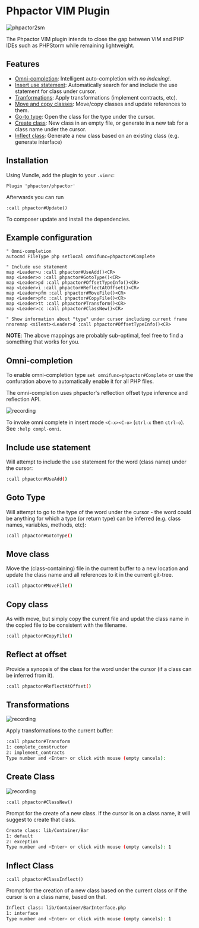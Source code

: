 Phpactor VIM Plugin
===================

![phpactor2sm](https://user-images.githubusercontent.com/530801/27995098-82e72c4c-64c0-11e7-96d2-f549c711ca8b.png)

The Phpactor VIM plugin intends to close the gap between VIM and PHP IDEs such
as PHPStorm while remaining lightweight.

Features
--------

- [Omni-completion](#omni-completion): Intelligent auto-completion with *no indexing!*.
- [Insert use statement](#include-use-statement): Automatically search for and include the use
  statement for class under cursor.
- [Tranformations](#transformations): Apply transformations (implement contracts, etc).
- [Move and copy classes](#move-class): Move/copy classes and update references to them.
- [Go-to type](#goto-type): Open the class for the type under the cursor.
- [Create class](#create-class): New class in an empty file, or generate in a
  new tab for a class name under the cursor.
- [Inflect class](#inflect-class): Generate a new class based on an existing
  class (e.g. generate interface)

Installation
------------

Using Vundle, add the plugin to your `.vimrc`:

```
Plugin 'phpactor/phpactor'
```

Afterwards you can run

```vim
:call phpactor#Update()
```

To composer update and install the dependencies.

Example configuration
---------------------

```
" Omni-completion
autocmd FileType php setlocal omnifunc=phpactor#Complete

" Include use statement
map <Leader>u :call phpactor#UseAdd()<CR>
map <Leader>o :call phpactor#GotoType()<CR>
map <Leader>pd :call phpactor#OffsetTypeInfo()<CR>
map <Leader>i :call phpactor#ReflectAtOffset()<CR>
map <Leader>pfm :call phpactor#MoveFile()<CR>
map <Leader>pfc :call phpactor#CopyFile()<CR>
map <Leader>tt :call phpactor#Transform()<CR>
map <Leader>cc :call phpactor#ClassNew()<CR>

" Show information about "type" under cursor including current frame
nnoremap <silent><Leader>d :call phpactor#OffsetTypeInfo()<CR>
```

**NOTE**: The above mappings are probably sub-optimal, feel free to find a
something that works for you.

Omni-completion
---------------

To enable omni-completion type `set omnifunc=phpactor#Complete` or use the
confuration above to automatically enable it for all PHP files.

The omni-completion uses phpactor's reflection offset type inference and
reflection API.

![recording](https://user-images.githubusercontent.com/530801/27839804-2b309e8e-60ec-11e7-8df4-f5467cf56c8d.gif)

To invoke omni complete in insert mode `<C-x><C-o>` (`ctrl-x` then `ctrl-o`).
See `:help compl-omni`.

Include use statement
---------------------

Will attempt to include the use statement for the word (class name) under the
cursor:

```bash
:call phpactor#UseAdd()
```

Goto Type
---------

Will attempt to go to the type of the word under the
cursor - the word could be anything for which a type (or return type) can be
inferred (e.g. class names, variables, methods, etc):

```bash
:call phpactor#GotoType()
```

Move class
----------

Move the (class-containing) file in the current buffer to a new location and
update the class name and all references to it in the current git-tree.

```bash
:call phpactor#MoveFile()
```

Copy class
----------

As with move, but simply copy the current file and updat the class name in the
copied file to be consistent with the filename.

```bash
:call phpactor#CopyFile()
```

Reflect at offset
-----------------

Provide a synopsis of the class for the word under the cursor (if a class can
be inferred from it).

```bash
:call phpactor#ReflectAtOffset()
```

Transformations
---------------

![recording](https://user-images.githubusercontent.com/530801/27984415-92800230-63cd-11e7-8492-d5a7a93bb6f0.gif)

Apply transformations to the current buffer:

```bash
:call phpactor#Transform
1: complete_constructor
2: implement_contracts
Type number and <Enter> or click with mouse (empty cancels): 
```

Create Class
------------

![recording](https://user-images.githubusercontent.com/530801/28240939-2d17c42c-6982-11e7-9ddb-9ecddf55ac87.gif)

```vimscript
:call phpactor#ClassNew()
```

Prompt for the create of a new class. If the cursor is on
a class name, it will suggest to create that class.

```bash
Create class: lib/Container/Bar
1: default
2: exception
Type number and <Enter> or click with mouse (empty cancels): 1
```

Inflect Class
-------------

```vimscript
:call phpactor#ClassInflect()
```

Prompt for the creation of a new class based on the current class or if the
cursor is on a class name, based on that.

```bash
Inflect class: lib/Container/BarInterface.php
1: interface
Type number and <Enter> or click with mouse (empty cancels): 1
```

